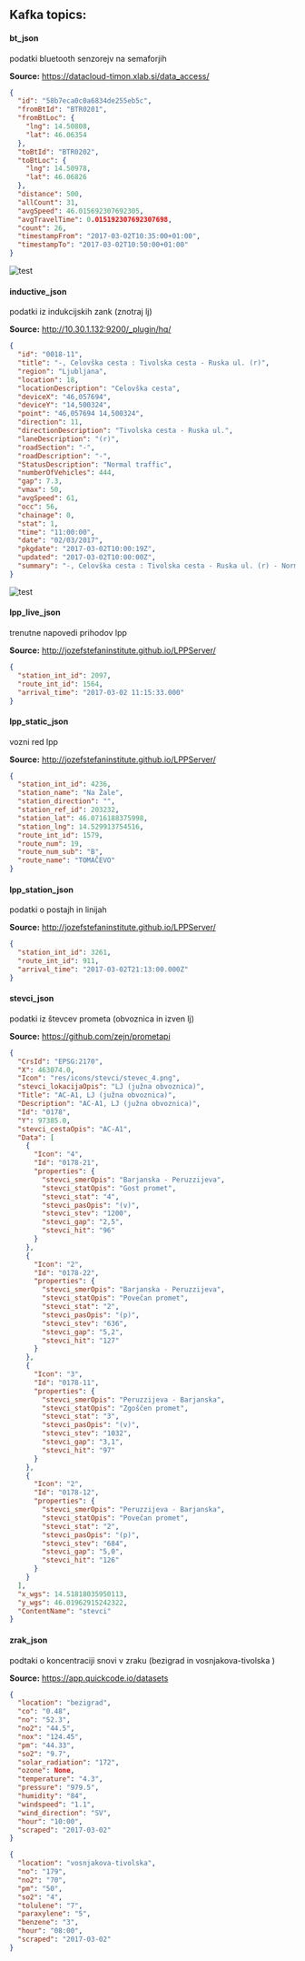 ## Kafka topics:

#### bt_json

podatki bluetooth senzorejv na semaforjih

**Source:**  https://datacloud-timon.xlab.si/data_access/

```json
{
  "id": "58b7eca0c0a6834de255eb5c",
  "fromBtId": "BTR0201",
  "fromBtLoc": {
    "lng": 14.50808,
    "lat": 46.06354
  },
  "toBtId": "BTR0202",
  "toBtLoc": {
    "lng": 14.50978,
    "lat": 46.06826
  },
  "distance": 500,
  "allCount": 31,
  "avgSpeed": 46.015692307692305,
  "avgTravelTime": 0.015192307692307698,
  "count": 26,
  "timestampFrom": "2017-03-02T10:35:00+01:00",
  "timestampTo": "2017-03-02T10:50:00+01:00"
}
```

![test](bt/bt_lj.png)

#### inductive_json

podatki iz indukcijskih zank (znotraj lj)

**Source:**  http://10.30.1.132:9200/_plugin/hq/
 
```json
{
  "id": "0018-11",
  "title": "-, Celovška cesta : Tivolska cesta - Ruska ul. (r)",
  "region": "Ljubljana",
  "location": 18,
  "locationDescription": "Celovška cesta",
  "deviceX": "46,057694",
  "deviceY": "14,500324",
  "point": "46,057694 14,500324",
  "direction": 11,
  "directionDescription": "Tivolska cesta - Ruska ul.",
  "laneDescription": "(r)",
  "roadSection": "-",
  "roadDescription": "-",
  "StatusDescription": "Normal traffic",
  "numberOfVehicles": 444,
  "gap": 7.3,
  "vmax": 50,
  "avgSpeed": 61,
  "occ": 56,
  "chainage": 0,
  "stat": 1,
  "time": "11:00:00",
  "date": "02/03/2017",
  "pkgdate": "2017-03-02T10:00:19Z",
  "updated": "2017-03-02T10:00:00Z",
  "summary": "-, Celovška cesta : Tivolska cesta - Ruska ul. (r) - Normal traffic (444 vehicles/h, avg. speed=61km/h, avg. gap=7.3s, occupancy=5.6%)",
}
``` 

![test](inductive/inductive.png)

#### lpp_live_json 
trenutne napovedi prihodov lpp

**Source:**  http://jozefstefaninstitute.github.io/LPPServer/

```json
{
  "station_int_id": 2097,
  "route_int_id": 1564,
  "arrival_time": "2017-03-02 11:15:33.000"
}
```


#### lpp_static_json 
vozni red lpp

**Source:**  http://jozefstefaninstitute.github.io/LPPServer/

```json
{
  "station_int_id": 4236,
  "station_name": "Na Žale",
  "station_direction": "",
  "station_ref_id": 203232,
  "station_lat": 46.0716188375998,
  "station_lng": 14.529913754516,
  "route_int_id": 1579,
  "route_num": 19,
  "route_num_sub": "B",
  "route_name": "TOMAČEVO"
}
```


#### lpp_station_json 
podatki o postajh in linijah

**Source:**  http://jozefstefaninstitute.github.io/LPPServer/

```json
{
  "station_int_id": 3261,
  "route_int_id": 911,
  "arrival_time": "2017-03-02T21:13:00.000Z"
}
```


#### stevci_json 
podatki iz števcev prometa (obvoznica in izven lj)

**Source:**  https://github.com/zejn/prometapi

```json
{
  "CrsId": "EPSG:2170",
  "X": 463074.0,
  "Icon": "res/icons/stevci/stevec_4.png",
  "stevci_lokacijaOpis": "LJ (južna obvoznica)",
  "Title": "AC-A1, LJ (južna obvoznica)",
  "Description": "AC-A1, LJ (južna obvoznica)",
  "Id": "0178",
  "Y": 97385.0,
  "stevci_cestaOpis": "AC-A1",
  "Data": [
    {
      "Icon": "4",
      "Id": "0178-21",
      "properties": {
        "stevci_smerOpis": "Barjanska - Peruzzijeva",
        "stevci_statOpis": "Gost promet",
        "stevci_stat": "4",
        "stevci_pasOpis": "(v)",
        "stevci_stev": "1200",
        "stevci_gap": "2,5",
        "stevci_hit": "96"
      }
    },
    {
      "Icon": "2",
      "Id": "0178-22",
      "properties": {
        "stevci_smerOpis": "Barjanska - Peruzzijeva",
        "stevci_statOpis": "Povečan promet",
        "stevci_stat": "2",
        "stevci_pasOpis": "(p)",
        "stevci_stev": "636",
        "stevci_gap": "5,2",
        "stevci_hit": "127"
      }
    },
    {
      "Icon": "3",
      "Id": "0178-11",
      "properties": {
        "stevci_smerOpis": "Peruzzijeva - Barjanska",
        "stevci_statOpis": "Zgoščen promet",
        "stevci_stat": "3",
        "stevci_pasOpis": "(v)",
        "stevci_stev": "1032",
        "stevci_gap": "3,1",
        "stevci_hit": "97"
      }
    },
    {
      "Icon": "2",
      "Id": "0178-12",
      "properties": {
        "stevci_smerOpis": "Peruzzijeva - Barjanska",
        "stevci_statOpis": "Povečan promet",
        "stevci_stat": "2",
        "stevci_pasOpis": "(p)",
        "stevci_stev": "684",
        "stevci_gap": "5,0",
        "stevci_hit": "126"
      }
    }
  ],
  "x_wgs": 14.51818035950113,
  "y_wgs": 46.01962915242322,
  "ContentName": "stevci"
}
```

#### zrak_json 
podtaki o koncentraciji snovi v zraku (bezigrad in vosnjakova-tivolska )

**Source:**  https://app.quickcode.io/datasets

```json
{
  "location": "bezigrad",
  "co": "0.48",
  "no": "52.3",
  "no2": "44.5",
  "nox": "124.45",
  "pm": "44.33",
  "so2": "9.7",
  "solar_radiation": "172",
  "ozone": None,
  "temperature": "4.3",
  "pressure": "979.5",
  "humidity": "84",
  "windspeed": "1.1",
  "wind_direction": "SV",
  "hour": "10:00",
  "scraped": "2017-03-02"
}
```

```json
{
  "location": "vosnjakova-tivolska",
  "no": "179",
  "no2": "70",
  "pm": "50",
  "so2": "4",
  "tolulene": "7",
  "paraxylene": "5",
  "benzene": "3",
  "hour": "08:00",
  "scraped": "2017-03-02"
}
```
